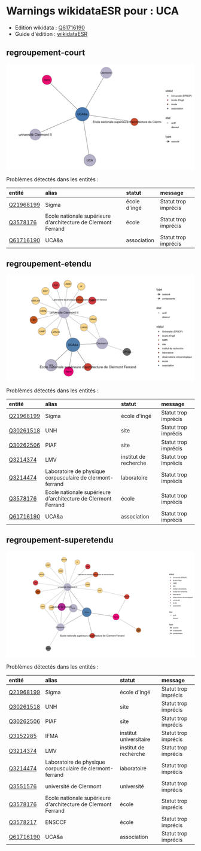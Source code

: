 Warnings wikidataESR pour : UCA
================

- Edition wikidata : [Q61716190](https://www.wikidata.org/wiki/Q61716190)
- Guide d'édition : [wikidataESR](https://github.com/cpesr/wikidataESR/)



## regroupement-court 

![Graphique non généré](https://github.com/cpesr/wikidataESR/blob/master/plots/regroupements/Q61716190-regroupement-court.png) 



Problèmes détectés dans les entités :

|entité                                               |alias                                                         |statut       |message              |
|:----------------------------------------------------|:-------------------------------------------------------------|:------------|:--------------------|
|[Q21968199](https://www.wikidata.org/wiki/Q21968199) |Sigma                                                         |école d'ingé |Statut trop imprécis |
|[Q3578176](https://www.wikidata.org/wiki/Q3578176)   |Ecole nationale supérieure d'architecture de Clermont Ferrand |école        |Statut trop imprécis |
|[Q61716190](https://www.wikidata.org/wiki/Q61716190) |UCA&a                                                         |association  |Statut trop imprécis |


## regroupement-etendu 

![Graphique non généré](https://github.com/cpesr/wikidataESR/blob/master/plots/regroupements/Q61716190-regroupement-etendu.png) 



Problèmes détectés dans les entités :

|entité                                               |alias                                                         |statut                |message              |
|:----------------------------------------------------|:-------------------------------------------------------------|:---------------------|:--------------------|
|[Q21968199](https://www.wikidata.org/wiki/Q21968199) |Sigma                                                         |école d'ingé          |Statut trop imprécis |
|[Q30261518](https://www.wikidata.org/wiki/Q30261518) |UNH                                                           |site                  |Statut trop imprécis |
|[Q30262506](https://www.wikidata.org/wiki/Q30262506) |PIAF                                                          |site                  |Statut trop imprécis |
|[Q3214374](https://www.wikidata.org/wiki/Q3214374)   |LMV                                                           |institut de recherche |Statut trop imprécis |
|[Q3214474](https://www.wikidata.org/wiki/Q3214474)   |Laboratoire de physique corpusculaire de clermont-ferrand     |laboratoire           |Statut trop imprécis |
|[Q3578176](https://www.wikidata.org/wiki/Q3578176)   |Ecole nationale supérieure d'architecture de Clermont Ferrand |école                 |Statut trop imprécis |
|[Q61716190](https://www.wikidata.org/wiki/Q61716190) |UCA&a                                                         |association           |Statut trop imprécis |


## regroupement-superetendu 

![Graphique non généré](https://github.com/cpesr/wikidataESR/blob/master/plots/regroupements/Q61716190-regroupement-superetendu.png) 



Problèmes détectés dans les entités :

|entité                                               |alias                                                         |statut                 |message              |
|:----------------------------------------------------|:-------------------------------------------------------------|:----------------------|:--------------------|
|[Q21968199](https://www.wikidata.org/wiki/Q21968199) |Sigma                                                         |école d'ingé           |Statut trop imprécis |
|[Q30261518](https://www.wikidata.org/wiki/Q30261518) |UNH                                                           |site                   |Statut trop imprécis |
|[Q30262506](https://www.wikidata.org/wiki/Q30262506) |PIAF                                                          |site                   |Statut trop imprécis |
|[Q3152285](https://www.wikidata.org/wiki/Q3152285)   |IFMA                                                          |institut universitaire |Statut trop imprécis |
|[Q3214374](https://www.wikidata.org/wiki/Q3214374)   |LMV                                                           |institut de recherche  |Statut trop imprécis |
|[Q3214474](https://www.wikidata.org/wiki/Q3214474)   |Laboratoire de physique corpusculaire de clermont-ferrand     |laboratoire            |Statut trop imprécis |
|[Q3551576](https://www.wikidata.org/wiki/Q3551576)   |université de Clermont                                        |université             |Statut trop imprécis |
|[Q3578176](https://www.wikidata.org/wiki/Q3578176)   |Ecole nationale supérieure d'architecture de Clermont Ferrand |école                  |Statut trop imprécis |
|[Q3578217](https://www.wikidata.org/wiki/Q3578217)   |ENSCCF                                                        |école                  |Statut trop imprécis |
|[Q61716190](https://www.wikidata.org/wiki/Q61716190) |UCA&a                                                         |association            |Statut trop imprécis |
